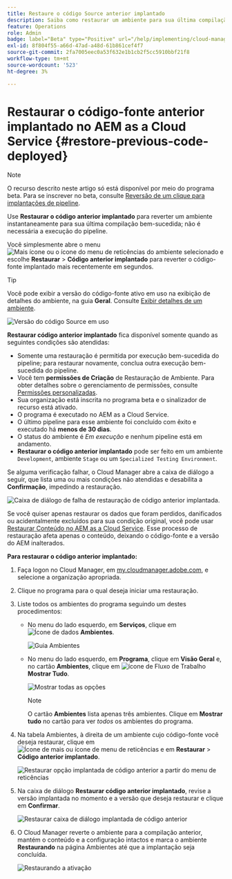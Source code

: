 ```yaml
---
title: Restaure o código Source anterior implantado
description: Saiba como restaurar um ambiente para sua última compilação bem-sucedida &ndash; nenhuma execução de pipeline é necessária.
feature: Operations
role: Admin
badge: label="Beta" type="Positive" url="/help/implementing/cloud-manager/release-notes/current.md#gitlab-bitbucket"
exl-id: 8f804f55-a66d-47ad-a48d-61b861cef4f7
source-git-commit: 2fa7005eec0a53f632e1b1cb2f5cc5910bbf21f8
workflow-type: tm+mt
source-wordcount: '523'
ht-degree: 3%

---
```


# Restaurar o código-fonte anterior implantado no AEM as a Cloud Service {#restore-previous-code-deployed}

>[!NOTE]
>
>O recurso descrito neste artigo só está disponível por meio do programa beta. Para se inscrever no beta, consulte [Reversão de um clique para implantações de pipeline](/help/implementing/cloud-manager/release-notes/current.md##one-click-rollback).

Use **Restaurar o código anterior implantado** para reverter um ambiente instantaneamente para sua última compilação bem-sucedida; não é necessária a execução do pipeline.

Você simplesmente abre o menu ![Mais ícone ou o ícone do menu de reticências](https://spectrum.adobe.com/static/icons/workflow_18/Smock_More_18_N.svg) do ambiente selecionado e escolhe **Restaurar** > **Código anterior implantado** para reverter o código-fonte implantado mais recentemente em segundos.

>[!TIP]
>
>Você pode exibir a versão do código-fonte ativo em uso na exibição de detalhes do ambiente, na guia **Geral**. Consulte [Exibir detalhes de um ambiente](/help/implementing/cloud-manager/manage-environments.md#viewing-environment).
>
>![Versão do código Source em uso](/help/operations/assets/environments-view-details-sourcecodeversion.png)

**Restaurar código anterior implantado** fica disponível somente quando as seguintes condições são atendidas:

* Somente uma restauração é permitida por execução bem-sucedida do pipeline; para restaurar novamente, conclua outra execução bem-sucedida do pipeline.
* Você tem **permissões de Criação** de Restauração de Ambiente. Para obter detalhes sobre o gerenciamento de permissões, consulte [Permissões personalizadas](/help/implementing/cloud-manager/custom-permissions.md).
* Sua organização está inscrita no programa beta e o sinalizador de recurso está ativado.
* O programa é executado no AEM as a Cloud Service.
* O último pipeline para esse ambiente foi concluído com êxito e executado há **menos de 30 dias**.
* O status do ambiente é *Em execução* e nenhum pipeline está em andamento.
* **Restaurar o código anterior implantado** pode ser feito em um ambiente `Development`, ambiente `Stage` ou um `Specialized Testing Environment`.

Se alguma verificação falhar, o Cloud Manager abre a caixa de diálogo a seguir, que lista uma ou mais condições não atendidas e desabilita a **Confirmação**, impedindo a restauração.

![Caixa de diálogo de falha de restauração de código anterior implantada](/help/operations/assets/restore-previous-code-deployment-not-allowed.png).

Se você quiser apenas restaurar os dados que foram perdidos, danificados ou acidentalmente excluídos para sua condição original, você pode usar [Restaurar Conteúdo no AEM as a Cloud Service](/help/operations/restore.md). Esse processo de restauração afeta apenas o conteúdo, deixando o código-fonte e a versão do AEM inalterados.

**Para restaurar o código anterior implantado:**

1. Faça logon no Cloud Manager, em [my.cloudmanager.adobe.com](https://my.cloudmanager.adobe.com/), e selecione a organização apropriada.

1. Clique no programa para o qual deseja iniciar uma restauração.

1. Liste todos os ambientes do programa seguindo um destes procedimentos:

   * No menu do lado esquerdo, em **Serviços**, clique em ![Ícone de dados](https://spectrum.adobe.com/static/icons/workflow_18/Smock_Data_18_N.svg) **Ambientes**.

     ![Guia Ambientes](assets/environments-1.png)

   * No menu do lado esquerdo, em **Programa**, clique em **Visão Geral** e, no cartão **Ambientes**, clique em ![ícone de Fluxo de Trabalho](https://spectrum.adobe.com/static/icons/workflow_18/Smock_Workflow_18_N.svg) **Mostrar Tudo**.

     ![Mostrar todas as opções](assets/environments-2.png)

     >[!NOTE]
     >
     >O cartão **Ambientes** lista apenas três ambientes. Clique em **Mostrar tudo** no cartão para ver *todos* os ambientes do programa.

1. Na tabela Ambientes, à direita de um ambiente cujo código-fonte você deseja restaurar, clique em ![Ícone de mais ou ícone de menu de reticências](https://spectrum.adobe.com/static/icons/workflow_18/Smock_More_18_N.svg) e em **Restaurar** > **Código anterior implantado**.

   ![Restaurar opção implantada de código anterior a partir do menu de reticências](/help/operations/assets/restore-previous-code-deployed-menu.png)

1. Na caixa de diálogo **Restaurar código anterior implantado**, revise a versão implantada no momento e a versão que deseja restaurar e clique em **Confirmar**.

   ![Restaurar caixa de diálogo implantada de código anterior](/help/operations/assets/restore-previous-code-deployed-dialogbox.png)

1. O Cloud Manager reverte o ambiente para a compilação anterior, mantém o conteúdo e a configuração intactos e marca o ambiente **Restaurando** na página Ambientes até que a implantação seja concluída.

   ![Restaurando a ativação](/help/operations/assets/restore-previous-code-deployed-restoring.png)
